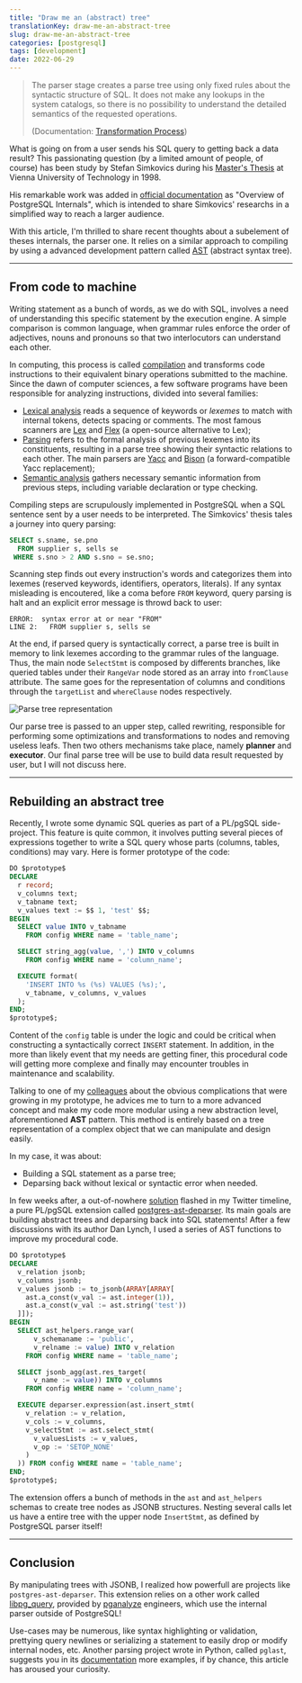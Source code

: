 ```yaml
---
title: "Draw me an (abstract) tree"
translationKey: draw-me-an-abstract-tree
slug: draw-me-an-abstract-tree
categories: [postgresql]
tags: [development]
date: 2022-06-29
---
```


> The parser stage creates a parse tree using only fixed rules about the syntactic
> structure of SQL. It does not make any lookups in the system catalogs, so there
> is no possibility to understand the detailed semantics of the requested operations.
> 
> (Documentation: [Transformation Process][1])

[1]: https://www.postgresql.org/docs/14/parser-stage.html#id-1.10.3.6.4

What is going on from a user sends his SQL query to getting back a data result?
This passionating question (by a limited amount of people, of course) has been
study by Stefan Simkovics during his [Master's Thesis][2] at Vienna University of 
Technology in 1998.

His remarkable work was added in [official documentation][3] as "Overview of
PostgreSQL Internals", which is intended to share Simkovics' researchs in a
simplified way to reach a larger audience.

With this article, I'm thrilled to share recent thoughts about a subelement of
theses internals, the parser one. It relies on a similar approach to compiling by
using a advanced development pattern called [AST][4] (abstract syntax tree).

[2]: https://archive.org/details/Enhancement_of_the_ANSI_SQL_Implementation_of_PostgreSQL/
[3]: https://www.postgresql.org/docs/14/overview.html
[4]: https://en.wikipedia.org/wiki/Abstract_syntax_tree

<!--more-->

---

## From code to machine

Writing statement as a bunch of words, as we do with SQL, involves a need of
understanding this specific statement by the execution engine. A simple comparison
is common language, when grammar rules enforce the order of adjectives, nouns and
pronouns so that two interlocutors can understand each other.

In computing, this process is called [compilation][5] and transforms code
instructions to their equivalent binary operations submitted to the machine. 
Since the dawn of computer sciences, a few software programs have been responsible
for analyzing instructions, divided into several families:

[5]: https://en.wikipedia.org/wiki/Compiler

* [Lexical analysis][6] reads a sequence of keywords or _lexemes_ to match with
  internal tokens, detects spacing or comments. The most famous scanners are
  [Lex][7] and [Flex][8] (a open-source alternative to Lex);
* [Parsing][9] refers to the formal analysis of previous lexemes into its
  constituents, resulting in a parse tree showing their syntactic relations to
  each other. The main parsers are [Yacc][10] and [Bison][11] (a forward-compatible
  Yacc replacement);
* [Semantic analysis][12] gathers necessary semantic information from previous
  steps, including variable declaration or type checking.

[6]: https://en.wikipedia.org/wiki/Lexical_analysis
[7]: https://en.wikipedia.org/wiki/Lex_(software)
[8]: https://en.wikipedia.org/wiki/Flex_(lexical_analyser_generator)
[9]: https://en.wikipedia.org/wiki/Parsing
[10]: https://en.wikipedia.org/wiki/Yacc
[11]: https://en.wikipedia.org/wiki/GNU_Bison
[12]: https://en.wikipedia.org/wiki/Semantic_analysis_(compilers)

Compiling steps are scrupulously implemented in PostgreSQL when a SQL sentence
sent by a user needs to be interpreted. The Simkovics' thesis tales a journey into
query parsing:

```sql
SELECT s.sname, se.pno
  FROM supplier s, sells se
 WHERE s.sno > 2 AND s.sno = se.sno;
```

Scanning step finds out every instruction's words and categorizes them into lexemes
(reserved keywords, identifiers, operators, literals). If any syntax misleading
is encoutered, like a coma before `FROM` keyword, query parsing is halt and an
explicit error message is throwd back to user:

```text
ERROR:  syntax error at or near "FROM"
LINE 2:   FROM supplier s, sells se
```

At the end, if parsed query is syntactically correct, a parse tree is built in
memory to link lexemes according to the grammar rules of the language. Thus, the
main node `SelectStmt` is composed by differents branches, like queried tables
under their `RangeVar` node stored as an array into `fromClause` attribute. The
same goes for the representation of columns and conditions through the `targetList` 
and `whereClause` nodes respectively.

![Parse tree representation](/img/en/2022-06-29-parse-tree-representation.png)

Our parse tree is passed to an upper step, called rewriting, responsible for
performing some optimizations and transformations to nodes and removing useless
leafs. Then two others mechanisms take place, namely **planner** and **executor**.
Our final parse tree will be use to build data result requested by user, but I
will not discuss here.

---

## Rebuilding an abstract tree

Recently, I wrote some dynamic SQL queries as part of a PL/pgSQL side-project.
This feature is quite common, it involves putting several pieces of expressions
together to write a SQL query whose parts (columns, tables, conditions) may vary.
Here is former prototype of the code: 

<!--
create table config (name text, value text);
insert into config values 
  ('column_name', 'name'),
  ('column_name', 'value'),
  ('table_name', 'config');
-->

```sql
DO $prototype$
DECLARE
  r record;
  v_columns text;
  v_tabname text;
  v_values text := $$ 1, 'test' $$;
BEGIN
  SELECT value INTO v_tabname
    FROM config WHERE name = 'table_name';

  SELECT string_agg(value, ',') INTO v_columns
    FROM config WHERE name = 'column_name';

  EXECUTE format(
    'INSERT INTO %s (%s) VALUES (%s);',
    v_tabname, v_columns, v_values
  );
END;
$prototype$;
```

Content of the `config` table is under the logic and could be critical when
constructing a syntactically correct `INSERT` statement. In addition, in the more
than likely event that my needs are getting finer, this procedural code will
getting more complexe and finally may encounter troubles in maintenance and
scalability.

Talking to one of my [colleagues][13] about the obvious complications that were
growing in my prototype, he advices me to turn to a more advanced concept and make
my code more modular using a new abstraction level, aforementioned **AST** pattern.
This method is entirely based on a tree representation of a complex object that we
can manipulate and design easily.

[13]: https://github.com/dlax

In my case, it was about:

* Building a SQL statement as a parse tree;
* Deparsing back without lexical or syntactic error when needed.

In few weeks after, a out-of-nowhere [solution][14] flashed in my Twitter timeline,
a pure PL/pgSQL extension called [postgres-ast-deparser][15]. Its main goals are
building abstract trees and deparsing back into SQL statements! After a few
discussions with its author Dan Lynch, I used a series of AST functions to
improve my procedural code.

[14]: https://twitter.com/fljdin/status/1538972129156337666
[15]: https://github.com/pyramation/postgres-ast-deparser

```sql
DO $prototype$
DECLARE
  v_relation jsonb;
  v_columns jsonb;
  v_values jsonb := to_jsonb(ARRAY[ARRAY[
    ast.a_const(v_val := ast.integer(1)),
    ast.a_const(v_val := ast.string('test'))
  ]]);
BEGIN
  SELECT ast_helpers.range_var(
      v_schemaname := 'public', 
      v_relname := value) INTO v_relation
    FROM config WHERE name = 'table_name';

  SELECT jsonb_agg(ast.res_target(
      v_name := value)) INTO v_columns
    FROM config WHERE name = 'column_name';

  EXECUTE deparser.expression(ast.insert_stmt(
    v_relation := v_relation,
    v_cols := v_columns,
    v_selectStmt := ast.select_stmt(
      v_valuesLists := v_values,
      v_op := 'SETOP_NONE'
    )
  )) FROM config WHERE name = 'table_name';
END;
$prototype$;
```

The extension offers a bunch of methods in the `ast` and `ast_helpers` schemas
to create tree nodes as JSONB structures. Nesting several calls let us have a
entire tree with the upper node `InsertStmt`, as defined by PostgreSQL
parser itself!

---

## Conclusion

By manipulating trees with JSONB, I realized how powerfull are projects like
`postgres-ast-deparser`. This extension relies on a other work called 
[libpg_query][16], provided by [pganalyze](https://pganalyze.com/) engineers, 
which use the internal parser outside of PostgreSQL!

[16]: https://github.com/pganalyze/libpg_query

Use-cases may be numerous, like syntax highlighting or validation, prettying 
query newlines or serializing a statement to easily drop or modify internal
nodes, etc. Another parsing project wrote in Python, called `pglast`, suggests 
you in its [documentation][17] more examples, if by chance, this article has 
aroused your curiosity.

[17]: https://pglast.readthedocs.io/en/v3/usage.html
